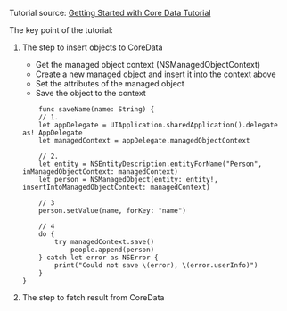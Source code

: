 Tutorial source: [Getting Started with Core Data Tutorial][1]

The key point of the tutorial:

1. The step to insert objects to CoreData
	* Get the managed object context (NSManagedObjectContext)
	* Create a new managed object and insert it into the context above
	* Set the attributes of the managed object
	* Save the object to the context

	```
		func saveName(name: String) {
		// 1. 
		let appDelegate = UIApplication.sharedApplication().delegate as! AppDelegate
		let managedContext = appDelegate.managedObjectContext
	        
		// 2. 
		let entity = NSEntityDescription.entityForName("Person", inManagedObjectContext: managedContext)
		let person = NSManagedObject(entity: entity!, insertIntoManagedObjectContext: managedContext)
	      
		// 3  
		person.setValue(name, forKey: "name")
	    
		// 4	
		do {
			try managedContext.save()  
	        	people.append(person)
	    } catch let error as NSError {
	        print("Could not save \(error), \(error.userInfo)")
	    }
	}
	
	```

2. The step to fetch result from CoreData

[1]:	http://www.raywenderlich.com/115695/getting-started-with-core-data-tutorial
